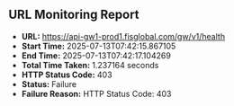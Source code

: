 ## URL Monitoring Report

- **URL:** https://api-gw1-prod1.fisglobal.com/gw/v1/health
- **Start Time:** 2025-07-13T07:42:15.867105
- **End Time:** 2025-07-13T07:42:17.104269
- **Total Time Taken:** 1.237164 seconds
- **HTTP Status Code:** 403
- **Status:** Failure
- **Failure Reason:** HTTP Status Code: 403
